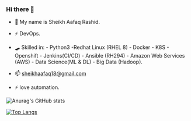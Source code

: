 ### Hi there 👋


- 💬 My name is Sheikh Aafaq Rashid.
- ⚡ DevOps.
- 🛹 Skilled in:
      - Python3 -Redhat Linux (RHEL 8)
      - Docker 
      - K8S
      - Openshift
      - Jenkins(CI/CD)
      - Ansible (RH294) 
      - Amazon Web Services (AWS)
      - Data Science(ML & DL)
      - Big Data (Hadoop).

- 📫 sheikhaafaq18@gmail.com
- ⚡ love automation.


![Anurag's GitHub stats](https://github-readme-stats.vercel.app/api?username=sheikhaafaq&show_icons=true&theme=highcontrast)

[![Top Langs](https://github-readme-stats.vercel.app/api/top-langs/?username=sheikhaafaq&layout=compact)](https://github.com/anuraghazra/github-readme-stats)

